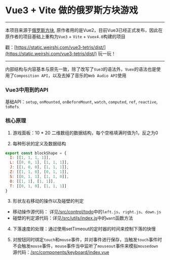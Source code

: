 # Vue3 + Vite 做的俄罗斯方块游戏

----
本项目来源于[俄罗斯方块](https://github.com/Binaryify/vue-tetris), 原作者用的是Vue2，目前Vue3已经正式发布，因此在原作者的项目基础上重构为`Vue3` + `Vite` + `Vuex4.0`构建的项目

戳：[https://static.weirshi.com/vue3-tetris/dist/](https://static.weirshi.com/vue3-tetris/dist/) 玩一玩！

----


内部结构与内容基本与原先一致，除了改写了`Vue3`的语法外，`Vuex`的语法也是使用了`Composition API`，以及去掉了音乐的`Web Audio API`使用

### Vue3中用到的API
基础API：`setup`, `onMounted`, `onBeforeMount`, `watch`, `computed`, `ref`, `reactive`, `toRefs`


### 核心原理

1. 游戏面板：10 * 20 二维数组的数据结构，每个空格填满时值为1，反之为0

2. 每种形状的定义及数据结构
```js
export const blockShape = {
  I: [[1, 1, 1, 1]],
  L: [[0, 0, 1], [1, 1, 1]],
  J: [[1, 0, 0], [1, 1, 1]],
  Z: [[1, 1, 0], [0, 1, 1]],
  S: [[0, 1, 1], [1, 1, 0]],
  O: [[1, 1], [1, 1]],
  T: [[0, 1, 0], [1, 1, 1]]
}
```

3. 形状左右移动的操作以及碰壁的判定
  - 移动操作源代码： 详见[/src/control/todo](https://github.com/WeirShi/vue3-tetris/tree/main/src/control/todo)中的`left.js`、`right.js`、`down.js`
  - 碰壁的判定源代码：详见[/src/utils/index.js](https://github.com/WeirShi/vue3-tetris/blob/main/src/utils/index.js)中的`want`函数方法

4. 下落速度的处理：通过使用setTimeout的定时器的时间来控制下落的快慢

5. 对按钮同时绑定`touch`和`mouse`事件，并对事件进行保存，当触发`touch`事件时不会触发`mouse`事件，`mouse`事件当中监听了`mouseout`事件来模拟`mousedown`    
源代码：[/src/components/keyboard/index.vue](https://github.com/WeirShi/vue3-tetris/blob/main/src/components/keyboard/index.vue)
